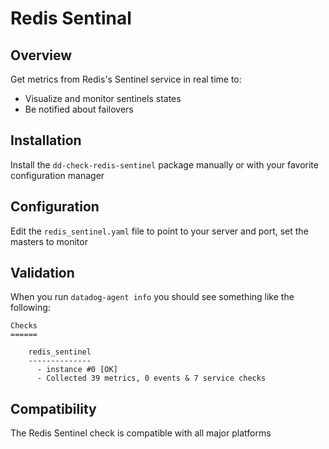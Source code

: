 # Redis Sentinal

## Overview

Get metrics from Redis's Sentinel service in real time to:

* Visualize and monitor sentinels states
* Be notified about failovers

## Installation

Install the `dd-check-redis-sentinel` package manually or with your favorite configuration manager

## Configuration

Edit the `redis_sentinel.yaml` file to point to your server and port, set the masters to monitor

## Validation

When you run `datadog-agent info` you should see something like the following:

    Checks
    ======

        redis_sentinel
        --------------
          - instance #0 [OK]
          - Collected 39 metrics, 0 events & 7 service checks

## Compatibility

The Redis Sentinel check is compatible with all major platforms
